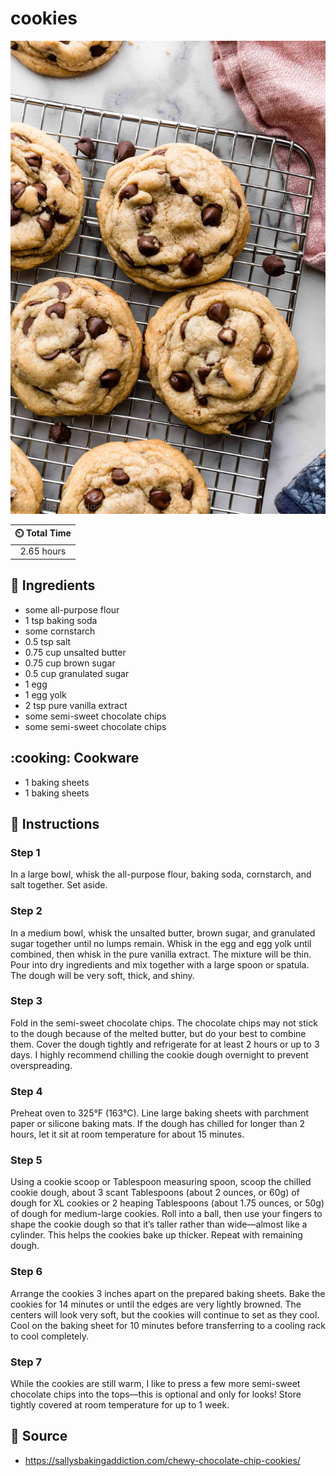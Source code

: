 # cookies

![cookies](./cookies.jpg)

| :timer_clock: Total Time |
|:-----------------------: |
| 2.65 hours |

## :salt: Ingredients

- some all-purpose flour
- 1 tsp baking soda
- some cornstarch
- 0.5 tsp salt
- 0.75 cup unsalted butter
- 0.75 cup brown sugar
- 0.5 cup granulated sugar
- 1 egg
- 1 egg yolk
- 2 tsp pure vanilla extract
- some semi-sweet chocolate chips
- some semi-sweet chocolate chips

## :cooking: Cookware

- 1 baking sheets
- 1 baking sheets

## :pencil: Instructions

### Step 1

In a large bowl, whisk the all-purpose flour, baking soda, cornstarch, and salt together. Set aside.

### Step 2

In a medium bowl, whisk the unsalted butter, brown sugar, and granulated sugar together until no lumps remain. Whisk in
the egg and egg yolk until combined, then whisk in the pure vanilla extract. The mixture will be thin. Pour into dry
ingredients and mix together with a large spoon or spatula. The dough will be very soft, thick, and shiny.

### Step 3

Fold in the semi-sweet chocolate chips. The chocolate chips may not stick to the dough because of the melted butter, but
do your best to combine them. Cover the dough tightly and refrigerate for at least 2 hours or up to 3 days. I highly
recommend chilling the cookie dough overnight to prevent overspreading.

### Step 4

Preheat oven to 325°F (163°C). Line large baking sheets with parchment paper or silicone baking mats. If the dough has
chilled for longer than 2 hours, let it sit at room temperature for about 15 minutes.

### Step 5

Using a cookie scoop or Tablespoon measuring spoon, scoop the chilled cookie dough, about 3 scant Tablespoons (about 2
ounces, or 60g) of dough for XL cookies or 2 heaping Tablespoons (about 1.75 ounces, or 50g) of dough for medium-large
cookies. Roll into a ball, then use your fingers to shape the cookie dough so that it’s taller rather than
wide—almost like a cylinder. This helps the cookies bake up thicker. Repeat with remaining dough.

### Step 6

Arrange the cookies 3 inches apart on the prepared baking sheets. Bake the cookies for 14 minutes or until the edges are
very lightly browned. The centers will look very soft, but the cookies will continue to set as they cool. Cool on the
baking sheet for 10 minutes before transferring to a cooling rack to cool completely.

### Step 7

While the cookies are still warm, I like to press a few more semi-sweet chocolate chips into the tops—this is optional
and only for looks!  Store tightly covered at room temperature for up to 1 week.

## :link: Source

- <https://sallysbakingaddiction.com/chewy-chocolate-chip-cookies/>

